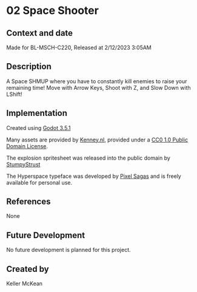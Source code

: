 # 02 Space Shooter

## Context and date

Made for BL-MSCH-C220, Released at 2/12/2023 3:05AM

## Description

A Space SHMUP where you have to constantly kill enemies to raise your remaining time! Move with Arrow Keys, Shoot with Z, and Slow Down with LShift!

## Implementation

Created using [Godot 3.5.1](https://godotengine.org/download)

Many assets are provided by [Kenney.nl](https://kenney.nl/assets/space-shooter-extension), provided under a [CC0 1.0 Public Domain License](https://creativecommons.org/publicdomain/zero/1.0/).

The explosion spritesheet was released into the public domain by [StumpyStrust](https://opengameart.org/content/explosion-sheet)

The Hyperspace typeface was developed by [Pixel Sagas](https://www.dafont.com/hyperspace.font) and is freely available for personal use.

## References

None

## Future Development

No future development is planned for this project.

## Created by
Keller McKean

